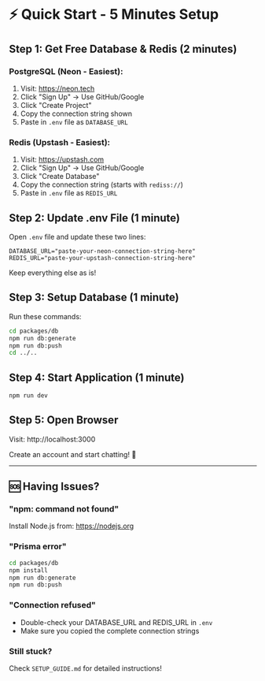 # ⚡ Quick Start - 5 Minutes Setup

## Step 1: Get Free Database & Redis (2 minutes)

### PostgreSQL (Neon - Easiest):
1. Visit: https://neon.tech
2. Click "Sign Up" → Use GitHub/Google
3. Click "Create Project"
4. Copy the connection string shown
5. Paste in `.env` file as `DATABASE_URL`

### Redis (Upstash - Easiest):
1. Visit: https://upstash.com
2. Click "Sign Up" → Use GitHub/Google
3. Click "Create Database"
4. Copy the connection string (starts with `rediss://`)
5. Paste in `.env` file as `REDIS_URL`

## Step 2: Update .env File (1 minute)

Open `.env` file and update these two lines:
```env
DATABASE_URL="paste-your-neon-connection-string-here"
REDIS_URL="paste-your-upstash-connection-string-here"
```

Keep everything else as is!

## Step 3: Setup Database (1 minute)

Run these commands:
```bash
cd packages/db
npm run db:generate
npm run db:push
cd ../..
```

## Step 4: Start Application (1 minute)

```bash
npm run dev
```

## Step 5: Open Browser

Visit: http://localhost:3000

Create an account and start chatting! 🎉

---

## 🆘 Having Issues?

### "npm: command not found"
Install Node.js from: https://nodejs.org

### "Prisma error"
```bash
cd packages/db
npm install
npm run db:generate
npm run db:push
```

### "Connection refused"
- Double-check your DATABASE_URL and REDIS_URL in `.env`
- Make sure you copied the complete connection strings

### Still stuck?
Check `SETUP_GUIDE.md` for detailed instructions!